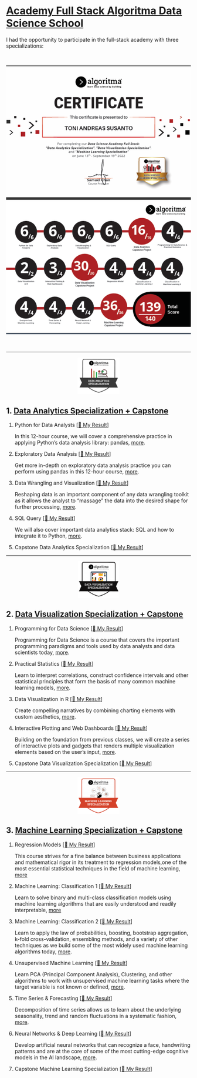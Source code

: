 # [Academy Full Stack Algoritma Data Science School](https://algorit.ma/data-science-lifetime/)

I had the opportunity to participate in the full-stack academy with three specializations: 

<br />

<p align="center">
  <a href='algorit.ma/'><img src="Foto Algoritma/Certificate full.png"></a>
</p>

<br />

------------------------------------------------------------------------------------------------
<p align="center">
  <img src="Foto Algoritma/DA Specialization.png" height="100">
</p>

## 1. [Data Analytics Specialization + Capstone](https://algorit.ma/data-analytics-specialization/)


1. Python for Data Analysts [[📁 My Result](https://github.com/ToniAS21/Algoritma-Data-Science-School-Bootcamp-/tree/main/1_Data%20Analytics%20Specialization/1_Python%20For%20Data%20Analysis%20(P4DA))]

   In this 12-hour course, we will cover a comprehensive practice in applying
   Python’s data analysis library: pandas, [more](https://algorit.ma/course-p4da/).
   
2. Exploratory Data Analysis [[📁 My Result](https://github.com/ToniAS21/Algoritma-Data-Science-School-Bootcamp-/tree/main/1_Data%20Analytics%20Specialization/2_Exploratory%20Data%20Analysis%20(EDA))]

   Get more in-depth on exploratory data analysis practice you can perform using pandas in
   this 12-hour course, [more](https://algorit.ma/course-eda/).   
  
3. Data Wrangling and Visualization [[📁 My Result](https://github.com/ToniAS21/Algoritma-Data-Science-School-Bootcamp-/tree/main/1_Data%20Analytics%20Specialization/3_Data%20Wrangling%20and%20Visualization%20(DWV))]

   Reshaping data is an important component of any data wrangling toolkit as it allows the analyst
   to “massage” the data into the desired shape for further processing, [more](https://algorit.ma/course-dwav/).   

4. SQL Query [[📁 My Result](https://github.com/ToniAS21/Algoritma-Data-Science-School-Bootcamp-/tree/main/1_Data%20Analytics%20Specialization/4_SQL_Query)]

   We will also cover important data analytics stack: SQL and how to integrate it to Python, [more](https://algorit.ma/course-sqlqcp/). 
  
5. Capstone Data Analytics Specialization [[📁 My Result](https://github.com/ToniAS21/Algoritma-Data-Science-School-Bootcamp-/tree/main/1_Data%20Analytics%20Specialization/5_Capstone_WEB_Scrapping)]


--------------------------------------------------------------------------------------------------------------------------------------------------------------------------------

<p align="center">
  <img src="Foto Algoritma/DV Specialization.png" height="100">
</p>

## 2. [Data Visualization Specialization + Capstone](https://algorit.ma/data-visualization-specialization/)
1. Programming for Data Science [[📁 My Result](https://github.com/ToniAS21/Algoritma-Data-Science-School-Bootcamp-/tree/main/2__Data%20Vizualization%20Specialization/1_P4DS_2_PS)]

   Programming for Data Science is a course that covers the important
   programming paradigms and tools used by data analysts and data scientists today, [more](https://algorit.ma/course-p4ds/).

2. Practical Statistics [[📁 My Result](https://github.com/ToniAS21/Algoritma-Data-Science-School-Bootcamp-/tree/main/2__Data%20Vizualization%20Specialization/1_P4DS_2_PS)]

   Learn to interpret correlations, construct confidence intervals and
   other statistical principles that form the basis of many common
   machine learning models, [more](https://algorit.ma/course-ps/).

3. Data Visualization in R [[📁 My Result](https://github.com/ToniAS21/Algoritma-Data-Science-School-Bootcamp-/tree/main/2__Data%20Vizualization%20Specialization/3_data_visualization-main)]

   Create compelling narratives by combining charting elements with custom aesthetics,
   [more](https://algorit.ma/course-dvir/).

4. Interactive Plotting and Web Dashboards [[📁 My Result](https://github.com/ToniAS21/Algoritma-Data-Science-School-Bootcamp-/tree/main/2__Data%20Vizualization%20Specialization/4_interactive_plotting-main)]

   Building on the foundation from previous classes, we will create a series of interactive
   plots and gadgets that renders multiple visualization elements based on the user’s input,
   [more](https://algorit.ma/course-ipwd/).

5. Capstone Data Visualization Specialization [[📁 My Result](https://github.com/ToniAS21/Algoritma-Data-Science-School-Bootcamp-/tree/main/2__Data%20Vizualization%20Specialization/6_Final%20Project_DV)]


-------------------------------------------------------------------------------------------------------------------------------------------------------------------------------

<p align="center">
  <img src="Foto Algoritma/ML Specialization.png" height="100">
</p>

## 3. [Machine Learning Specialization + Capstone](https://algorit.ma/machine-learning-specialization/#toggle-id-1)
  
1. Regression Models [[📁 My Result](https://github.com/ToniAS21/Algoritma-Data-Science-School-Bootcamp-/tree/main/3__Machine%20Learning%20Specialization/1_Regression%20Model)]

   This course strives for a fine balance between business applications and mathematical
   rigor in its treatment to regression models,one of the most essential statistical
   techniques in the field of machine learning, [more](https://algorit.ma/course-rm/) 
   

2. Machine Learning: Classification 1 [[📁 My Result](https://github.com/ToniAS21/Algoritma-Data-Science-School-Bootcamp-/tree/main/3__Machine%20Learning%20Specialization/2_Classification%20in%20Machine%20Learning)]
   
   Learn to solve binary and multi-class classification models using machine learning algorithms
   that are easily understood and readily interpretable, [more](https://algorit.ma/course-ciml1/)
   
3. Machine Learning: Classification 2 [[📁 My Result](https://github.com/ToniAS21/Algoritma-Data-Science-School-Bootcamp-/tree/main/3__Machine%20Learning%20Specialization/2_Classification%20in%20Machine%20Learning)]

   Learn to apply the law of probabilities, boosting, bootstrap aggregation, k-fold cross-validation,
   ensembling methods, and a variety of other techniques as we build some of the most widely used
   machine learning algorithms today, [more](https://algorit.ma/course-ciml2/).

4. Unsupervised Machine Learning [[📁 My Result](https://github.com/ToniAS21/Algoritma-Data-Science-School-Bootcamp-/tree/main/3__Machine%20Learning%20Specialization/3_Unsupervised%20Learning)]

    Learn PCA (Principal Component Analysis), Clustering, and other algorithms to work with
    unsupervised machine learning tasks where the target variable is not known or defined,
    [more](https://algorit.ma/course-uml/).
    

5. Time Series & Forecasting [[📁 My Result](https://github.com/ToniAS21/Algoritma-Data-Science-School-Bootcamp-/tree/main/3__Machine%20Learning%20Specialization/4_Time%20Series%20and%20Forecasting)]

   Decomposition of time series allows us to learn about the underlying
    seasonality, trend and random fluctuations in a systematic fashion,
    [more](https://algorit.ma/course-tsf/). 

7. Neural Networks & Deep Learning [[📁 My Result](https://github.com/ToniAS21/Algoritma-Data-Science-School-Bootcamp-/tree/main/3__Machine%20Learning%20Specialization/5_Neural%20Network%20and%20Deep%20Learning)]

    Develop artificial neural networks that can recognize a face, handwriting patterns
    and are at the core of some of the most cutting-edge cognitive models in the AI landscape,
    [more](https://algorit.ma/course-nndl/).

9. Capstone Machine Learning Specialization [[📁 My Result](https://github.com/ToniAS21/Algoritma-Data-Science-School-Bootcamp-/tree/main/3__Machine%20Learning%20Specialization/6_Capstone_Concrete_Prediction)]
   
